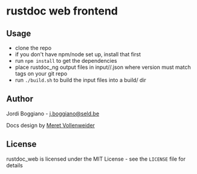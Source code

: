 rustdoc web frontend
====================

Usage
-----

- clone the repo
- if you don't have npm/node set up, install that first
- run `npm install` to get the dependencies
- place rustdoc_ng output files in input/<version>/<crate>.json where version must match tags on your git repo
- run `./build.sh` to build the input files into a build/ dir

Author
------

Jordi Boggiano - <j.boggiano@seld.be>

Docs design by [Meret Vollenweider](http://meret.com)

License
-------

rustdoc_web is licensed under the MIT License - see the `LICENSE` file for details
